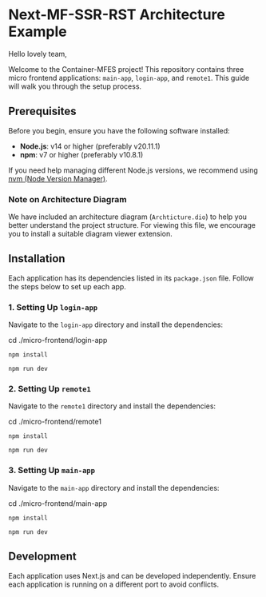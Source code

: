 # Next-MF-SSR-RST Architecture Example

Hello lovely team,

Welcome to the Container-MFES project! This repository contains three micro frontend applications: `main-app`, `login-app`, and `remote1`. This guide will walk you through the setup process.

## Prerequisites

Before you begin, ensure you have the following software installed:

- **Node.js**: v14 or higher (preferably v20.11.1)
- **npm**: v7 or higher (preferably v10.8.1)

If you need help managing different Node.js versions, we recommend using [nvm (Node Version Manager)](https://github.com/nvm-sh/nvm).



### Note on Architecture Diagram

We have included an architecture diagram (`Archticture.dio`) to help you better understand the project structure. For viewing this file, we encourage you to install a suitable diagram viewer extension.

## Installation

Each application has its dependencies listed in its `package.json` file. Follow the steps below to set up each app.


### 1. Setting Up `login-app`

Navigate to the `login-app` directory and install the dependencies:


cd ./micro-frontend/login-app

```
npm install

npm run dev
```


### 2. Setting Up `remote1`

Navigate to the `remote1` directory and install the dependencies:

cd ./micro-frontend/remote1

```
npm install

npm run dev
```


### 3. Setting Up `main-app`

Navigate to the `main-app` directory and install the dependencies:


cd ./micro-frontend/main-app

```
npm install

npm run dev
```




## Development

Each application uses Next.js and can be developed independently. Ensure each application is running on a different port to avoid conflicts.

